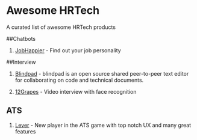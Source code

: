 # Awesome HRTech

A curated list of awesome HRTech products

##Chatbots

1. [JobHappier](http://m.me/jobhappier) - Find out your job personality

##Interview
1. [Blindpad](https://blindpad.github.io/) - blindpad is an open source shared peer-to-peer text editor for collaborating on code and technical documents.

2. [12Grapes](https://www.start12grapes.com/) - Video interview with face recognition


## ATS
1. [Lever](https://www.lever.co/) - New player in the ATS game with top notch UX and many great features
